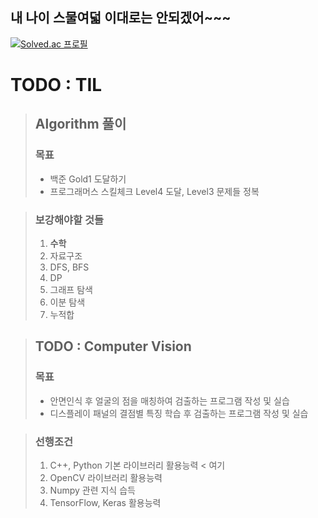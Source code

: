 ## 내 나이 스물여덟 이대로는 안되겠어~~~
[![Solved.ac 프로필](http://mazassumnida.wtf/api/generate_badge?boj=wssmash93)](https://solved.ac/wssmash93)

# TODO : TIL
> ## Algorithm 풀이
> ### 목표
> - 백준 Gold1 도달하기
> - 프로그래머스 스킬체크 Level4 도달, Level3 문제들 정복

> ### 보강해야할 것들
> 1. <b>수학</b>
> 2. 자료구조
> 3. DFS, BFS
> 4. DP
> 5. 그래프 탐색
> 6. 이분 탐색
> 7. 누적합

> ## TODO : Computer Vision
> ### 목표
> - 안면인식 후 얼굴의 점을 매칭하여 검출하는 프로그램 작성 및 실습
> - 디스플레이 패널의 결점별 특징 학습 후 검출하는 프로그램 작성 및 실습

> ### 선행조건
> 1. C++, Python 기본 라이브러리 활용능력 < 여기
> 2. OpenCV 라이브러리 활용능력
> 3. Numpy 관련 지식 습득
> 4. TensorFlow, Keras 활용능력